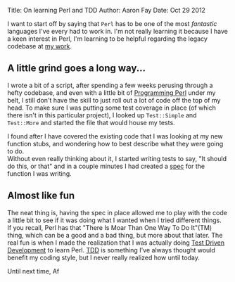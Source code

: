 Title: On learning Perl and TDD
Author: Aaron Fay
Date: Oct 29 2012

I want to start off by saying that `Perl` has to be one of the most _fantastic_
languages I've every had to work in.  I'm not really learning it because I have
a keen interest in Perl, I'm learning to be helpful regarding the legacy codebase
at [my work](http://strathcom.ca/).

## A little grind goes a long way...
I wrote a bit of a script, after spending a few weeks perusing through a hefty 
codebase, and even with a little bit of [Programming Perl][] under my belt, I 
still don't have the skill to just roll out a lot of code off the top of my head.
To make sure I was putting some test coverage in place (of which there isn't in
this particular project), I looked up `Test::Simple` and `Test::More` and started
the file that would house my tests.

I found after I have covered the existing code that I was looking at my new 
function stubs, and wondering how to best describe what they were going to do.  
Without even really thinking about it, I started writing tests to say, "It should
do this, or that" and in a couple minutes I had created a [spec][] for the 
function I was writing. 

## Almost like fun
The neat thing is, having the spec in place allowed me to play with the code a
little bit to see if it was doing what I wanted when I tried different things.  
If you recall, Perl has that "There Is Moar Than One Way To Do It"(TM) thing, 
which can be a good and a bad thing, but more about that later.  The real fun is
when I made the realization that I was actually doing [Test Driven Development][] 
to learn Perl. [TDD][] is something I've always thought would benefit my coding
style, but I never really realized how until today.

Until next time,
Af


[Programming Perl]: http://shop.oreilly.com/product/9780596000271.do
[spec]: http://en.wikipedia.org/wiki/Behavior-driven_development
[Test Driven Development]: http://en.wikipedia.org/wiki/Test-driven_development
[TDD]: http://en.wikipedia.org/wiki/Test-driven_development

